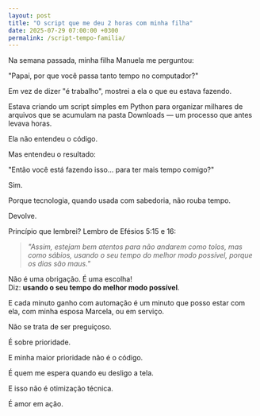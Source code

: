 ```yaml
---
layout: post
title: "O script que me deu 2 horas com minha filha"
date: 2025-07-29 07:00:00 +0300
permalink: /script-tempo-familia/
---
```

Na semana passada, minha filha Manuela me perguntou:

"Papai, por que você passa tanto tempo no computador?"

Em vez de dizer "é trabalho", mostrei a ela o que eu estava fazendo.

Estava criando um script simples em Python para organizar milhares de arquivos que se acumulam na pasta Downloads — um processo que antes levava horas.

Ela não entendeu o código.

Mas entendeu o resultado:

"Então você está fazendo isso... para ter mais tempo comigo?"

Sim.

Porque tecnologia, quando usada com sabedoria, não rouba tempo.

Devolve.

Princípio que lembrei? Lembro de Efésios 5:15 e 16:

> *"Assim, estejam bem atentos para não andarem como tolos, mas como sábios, usando o seu tempo do melhor modo possível, porque os dias são maus."*

Não é uma obrigação. É uma escolha!  
Diz: **usando o seu tempo do melhor modo possível**.

E cada minuto ganho com automação é um minuto que posso estar com ela, com minha esposa Marcela, ou em serviço.

Não se trata de ser preguiçoso.

É sobre prioridade.

E minha maior prioridade não é o código.

É quem me espera quando eu desligo a tela.

E isso não é otimização técnica.

É amor em ação.
